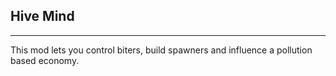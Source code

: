 ## Hive Mind

--------------------------------------

This mod lets you control biters, build spawners and influence a pollution based economy.
